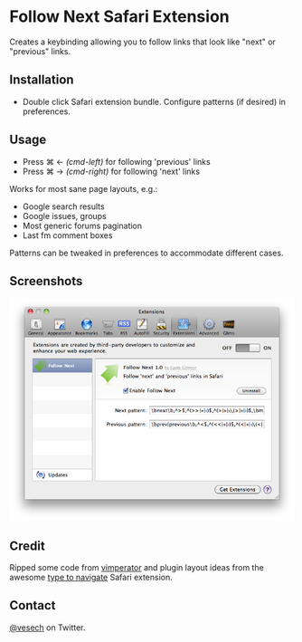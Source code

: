 # Follow Next Safari Extension

 Creates a keybinding allowing you to follow links that look like "next" or
 "previous" links.

## Installation

- Double click Safari extension bundle. Configure patterns (if desired) in preferences.

## Usage

- Press ⌘ ← *(cmd-left)* for following 'previous' links
- Press ⌘ → *(cmd-right)* for following 'next' links

Works for most sane page layouts, e.g.:

- Google search results
- Google issues, groups
- Most generic forums pagination
- Last fm comment boxes

Patterns can be tweaked in preferences to accommodate different cases.

## Screenshots

![Follow next](http://github.com/gaving/follownext-safari/raw/master/site/1.png)

## Credit

Ripped some code from [vimperator](http://vimperator.org/) and plugin layout ideas from the
awesome [type to navigate](http://dbergey.github.com/) Safari extension.

## Contact

[@vesech](http://twitter.com/vesech/) on Twitter.
